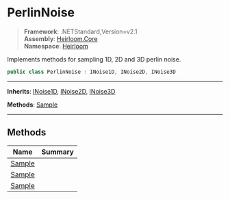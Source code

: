 # PerlinNoise

> **Framework**: .NETStandard,Version=v2.1  
> **Assembly**: [Heirloom.Core][0]  
> **Namespace**: [Heirloom][0]  

Implements methods for sampling 1D, 2D and 3D perlin noise.

```cs
public class PerlinNoise : INoise1D, INoise2D, INoise3D
```

--------------------------------------------------------------------------------

**Inherits**: [INoise1D][1], [INoise2D][2], [INoise3D][3]

**Methods**: [Sample][4]

--------------------------------------------------------------------------------

## Methods

| Name        | Summary |
|-------------|---------|
| [Sample][4] |         |
| [Sample][4] |         |
| [Sample][4] |         |

[0]: ../Heirloom.Core.md
[1]: Heirloom.INoise1D.md
[2]: Heirloom.INoise2D.md
[3]: Heirloom.INoise3D.md
[4]: Heirloom.PerlinNoise.Sample.md
